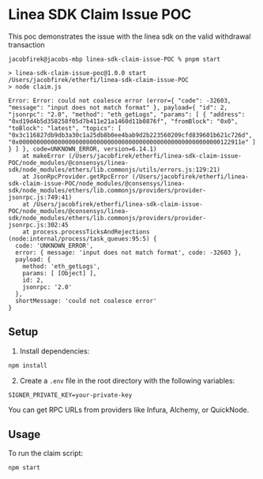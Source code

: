 # Linea SDK Claim Issue POC

This poc demonstrates the issue with the linea sdk on the valid withdrawal transaction

```
jacobfirek@jacobs-mbp linea-sdk-claim-issue-POC % pnpm start

> linea-sdk-claim-issue-poc@1.0.0 start /Users/jacobfirek/etherfi/linea-sdk-claim-issue-POC
> node claim.js

Error: Error: could not coalesce error (error={ "code": -32603, "message": "input does not match format" }, payload={ "id": 2, "jsonrpc": "2.0", "method": "eth_getLogs", "params": [ { "address": "0xd19d4b5d358258f05d7b411e21a1460d11b0876f", "fromBlock": "0x0", "toBlock": "latest", "topics": [ "0x3c116827db9db3a30c1a25db8b0ee4bab9d2b223560209cfd839601b621c726d", "0x000000000000000000000000000000000000000000000000000000000122911e" ] } ] }, code=UNKNOWN_ERROR, version=6.14.1)
    at makeError (/Users/jacobfirek/etherfi/linea-sdk-claim-issue-POC/node_modules/@consensys/linea-sdk/node_modules/ethers/lib.commonjs/utils/errors.js:129:21)
    at JsonRpcProvider.getRpcError (/Users/jacobfirek/etherfi/linea-sdk-claim-issue-POC/node_modules/@consensys/linea-sdk/node_modules/ethers/lib.commonjs/providers/provider-jsonrpc.js:749:41)
    at /Users/jacobfirek/etherfi/linea-sdk-claim-issue-POC/node_modules/@consensys/linea-sdk/node_modules/ethers/lib.commonjs/providers/provider-jsonrpc.js:302:45
    at process.processTicksAndRejections (node:internal/process/task_queues:95:5) {
  code: 'UNKNOWN_ERROR',
  error: { message: 'input does not match format', code: -32603 },
  payload: {
    method: 'eth_getLogs',
    params: [ [Object] ],
    id: 2,
    jsonrpc: '2.0'
  },
  shortMessage: 'could not coalesce error'
}
```

## Setup

1. Install dependencies:
```bash
npm install
```

2. Create a `.env` file in the root directory with the following variables:
```
SIGNER_PRIVATE_KEY=your-private-key
```

You can get RPC URLs from providers like Infura, Alchemy, or QuickNode.

## Usage

To run the claim script:
```bash
npm start
```
